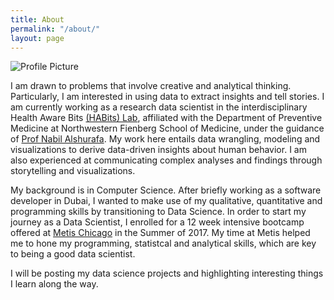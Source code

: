 ```yaml
---
title: About
permalink: "/about/"
layout: page
---
```


<img src="{{ site.baseurl }}/assets/profile-placeholder.gif" title="Profile Picture" class="profile">

I am drawn to problems that involve creative and analytical thinking. Particularly, I am interested in using data to extract insights and tell stories. I am currently working as a research data scientist in the interdisciplinary Health Aware Bits [(HABits) Lab](http://thehabitslab.com), affiliated with the Department of Preventive Medicine at Northwestern Fienberg School of Medicine, under the guidance of [Prof Nabil Alshurafa](http://nalshurafa.me). My work here entails data wrangling, modeling and visualizations to derive data-driven insights about human behavior. I am also experienced at communicating complex analyses and findings through storytelling and visualizations.

My background is in Computer Science. After briefly working as a software developer in Dubai, I wanted to make use of my qualitative, quantitative and programming skills by transitioning to Data Science. In order to start my journey as a Data Scientist, I enrolled for a 12 week intensive bootcamp offered at [Metis Chicago](https://www.thisismetis.com) in the Summer of 2017. My time at Metis helped me to hone my programming, statistcal and analytical skills, which are key to being a good data scientist. 

I will be posting my data science projects and highlighting interesting things I learn along the way.



